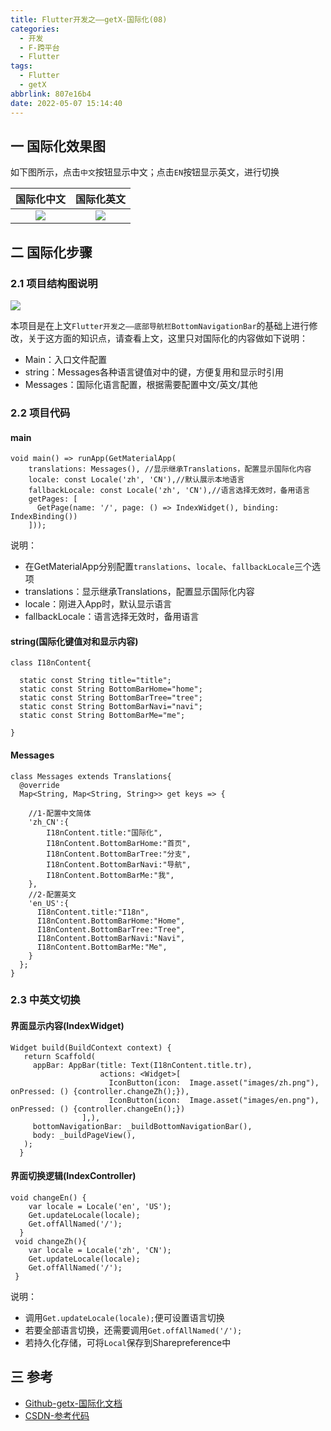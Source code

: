 ```yaml
---
title: Flutter开发之——getX-国际化(08)
categories:
  - 开发
  - F-跨平台
  - Flutter
tags:
  - Flutter
  - getX
abbrlink: 807e16b4
date: 2022-05-07 15:14:40
---
```

## 一 国际化效果图

如下图所示，点击`中文`按钮显示中文；点击`EN`按钮显示英文，进行切换

| 国际化中文 | 国际化英文 |
| :--------: | :--------: |
|   ![][1]   |   ![][2]   |

<!--more-->

## 二 国际化步骤

### 2.1 项目结构图说明

![][3]

本项目是在上文`Flutter开发之——底部导航栏BottomNavigationBar`的基础上进行修改，关于这方面的知识点，请查看上文，这里只对国际化的内容做如下说明：

* Main：入口文件配置
* string：Messages各种语言键值对中的键，方便复用和显示时引用
* Messages：国际化语言配置，根据需要配置中文/英文/其他

### 2.2 项目代码

#### main

```
void main() => runApp(GetMaterialApp(
    translations: Messages(), //显示继承Translations，配置显示国际化内容
    locale: const Locale('zh', 'CN'),//默认展示本地语言
    fallbackLocale: const Locale('zh', 'CN'),//语言选择无效时，备用语言
    getPages: [
      GetPage(name: '/', page: () => IndexWidget(), binding: IndexBinding())
    ]));
```

说明：

* 在GetMaterialApp分别配置`translations`、`locale`、`fallbackLocale`三个选项
* translations：显示继承Translations，配置显示国际化内容
* locale：刚进入App时，默认显示语言
* fallbackLocale：语言选择无效时，备用语言

#### string(国际化键值对和显示内容)

```
class I18nContent{

  static const String title="title";
  static const String BottomBarHome="home";
  static const String BottomBarTree="tree";
  static const String BottomBarNavi="navi";
  static const String BottomBarMe="me";

}
```

#### Messages

```
class Messages extends Translations{
  @override
  Map<String, Map<String, String>> get keys => {

    //1-配置中文简体
    'zh_CN':{
        I18nContent.title:"国际化",
        I18nContent.BottomBarHome:"首页",
        I18nContent.BottomBarTree:"分支",
        I18nContent.BottomBarNavi:"导航",
        I18nContent.BottomBarMe:"我",
    },
    //2-配置英文
    'en_US':{
      I18nContent.title:"I18n",
      I18nContent.BottomBarHome:"Home",
      I18nContent.BottomBarTree:"Tree",
      I18nContent.BottomBarNavi:"Navi",
      I18nContent.BottomBarMe:"Me",
    }
  };
}
```

### 2.3 中英文切换

#### 界面显示内容(IndexWidget)

```
Widget build(BuildContext context) {
   return Scaffold(
     appBar: AppBar(title: Text(I18nContent.title.tr),
                    actions: <Widget>[
                      IconButton(icon:  Image.asset("images/zh.png"), onPressed: () {controller.changeZh();}),
                      IconButton(icon:  Image.asset("images/en.png"), onPressed: () {controller.changeEn();})
                ],),
     bottomNavigationBar: _buildBottomNavigationBar(),
     body: _buildPageView(),
   );
  }
```

#### 界面切换逻辑(IndexController)

```
void changeEn() {
    var locale = Locale('en', 'US');
    Get.updateLocale(locale);
    Get.offAllNamed('/');
  }
 void changeZh(){
    var locale = Locale('zh', 'CN');
    Get.updateLocale(locale);
    Get.offAllNamed('/');
 }
```

说明：

* 调用`Get.updateLocale(locale);`便可设置语言切换
* 若要全部语言切换，还需要调用`Get.offAllNamed('/');`
* 若持久化存储，可将`Local`保存到Sharepreference中

## 三 参考

* [Github-getx-国际化文档](https://github.com/jonataslaw/getx#utils)
* [CSDN-参考代码](https://download.csdn.net/download/Calvin_zhou/85311169)



[1]:https://cdn.staticaly.com/gh/PGzxc/CDN/master/blog-flutter/flutter-getx-08-i18n-zh.png
[2]:https://cdn.staticaly.com/gh/PGzxc/CDN/master/blog-flutter/flutter-getx-08-i18n-en.png
[3]:https://cdn.staticaly.com/gh/PGzxc/CDN/master/blog-flutter/flutter-getx-08-i18n-project-struct.png